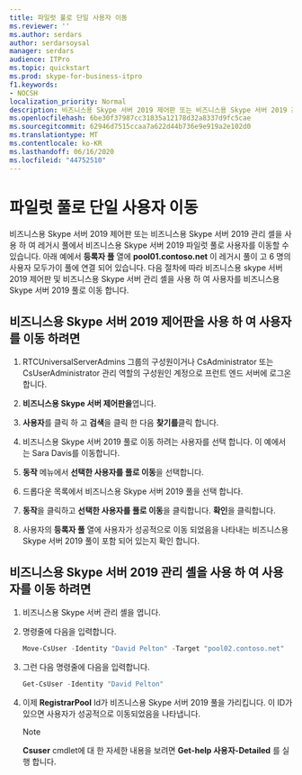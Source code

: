 ```yaml
---
title: 파일럿 풀로 단일 사용자 이동
ms.reviewer: ''
ms.author: serdars
author: serdarsoysal
manager: serdars
audience: ITPro
ms.topic: quickstart
ms.prod: skype-for-business-itpro
f1.keywords:
- NOCSH
localization_priority: Normal
description: 비즈니스용 Skype 서버 2019 제어판 또는 비즈니스용 Skype 서버 2019 관리 셸을 사용 하 여 레거시 풀에서 비즈니스용 Skype 서버 2019 파일럿 풀로 사용자를 이동할 수 있습니다. 아래 예에서 등록자 풀 열에 pool01.contoso.net이 레거시 풀이 고 6 명의 사용자 모두가이 풀에 연결 되어 있습니다. 다음 절차에 따라 비즈니스용 skype 서버 2019 제어판 및 비즈니스용 Skype 서버 관리 셸을 사용 하 여 사용자를 비즈니스용 Skype 서버 2019 풀로 이동 합니다.
ms.openlocfilehash: 6be30f37987cc31835a12178d32a8337d9fc5cae
ms.sourcegitcommit: 62946d7515ccaa7a622d44b736e9e919a2e102d0
ms.translationtype: MT
ms.contentlocale: ko-KR
ms.lasthandoff: 06/16/2020
ms.locfileid: "44752510"
---
```

# <a name="move-a-single-user-to-the-pilot-pool"></a>파일럿 풀로 단일 사용자 이동

비즈니스용 Skype 서버 2019 제어판 또는 비즈니스용 Skype 서버 2019 관리 셸을 사용 하 여 레거시 풀에서 비즈니스용 Skype 서버 2019 파일럿 풀로 사용자를 이동할 수 있습니다. 아래 예에서 **등록자 풀** 열에 **pool01.contoso.net** 이 레거시 풀이 고 6 명의 사용자 모두가이 풀에 연결 되어 있습니다. 다음 절차에 따라 비즈니스용 skype 서버 2019 제어판 및 비즈니스용 Skype 서버 관리 셸을 사용 하 여 사용자를 비즈니스용 Skype 서버 2019 풀로 이동 합니다. 
  
## <a name="to-move-a-user-by-using-the-skype-for-business-server-2019-control-panel"></a>비즈니스용 Skype 서버 2019 제어판을 사용 하 여 사용자를 이동 하려면
  
1. RTCUniversalServerAdmins 그룹의 구성원이거나 CsAdministrator 또는 CsUserAdministrator 관리 역할의 구성원인 계정으로 프런트 엔드 서버에 로그온합니다.
    
2. **비즈니스용 Skype 서버 제어판을**엽니다.
    
3. **사용자**를 클릭 하 고 **검색**을 클릭 한 다음 **찾기를**클릭 합니다.
    
4. 비즈니스용 Skype 서버 2019 풀로 이동 하려는 사용자를 선택 합니다. 이 예에서는 Sara Davis를 이동합니다.
    
5. **동작** 메뉴에서 **선택한 사용자를 풀로 이동**을 선택합니다.
    
6. 드롭다운 목록에서 비즈니스용 Skype 서버 2019 풀을 선택 합니다.
    
7. **동작**을 클릭하고 **선택한 사용자를 풀로 이동**을 클릭합니다. **확인**을 클릭합니다.
  
8. 사용자의 **등록자 풀** 열에 사용자가 성공적으로 이동 되었음을 나타내는 비즈니스용 Skype 서버 2019 풀이 포함 되어 있는지 확인 합니다. 
    
## <a name="to-move-a-user-by-using-the-skype-for-business-server-2019-management-shell"></a>비즈니스용 Skype 서버 2019 관리 셸을 사용 하 여 사용자를 이동 하려면

1. 비즈니스용 Skype 서버 관리 셸을 엽니다.
    
2. 명령줄에 다음을 입력합니다. 
    
   ```PowerShell
   Move-CsUser -Identity "David Pelton" -Target "pool02.contoso.net"
   ```

3. 그런 다음 명령줄에 다음을 입력합니다. 
    
   ```PowerShell
   Get-CsUser -Identity "David Pelton"
   ```

4. 이제 **RegistrarPool** Id가 비즈니스용 Skype 서버 2019 풀을 가리킵니다. 이 ID가 있으면 사용자가 성공적으로 이동되었음을 나타냅니다. 

    > [!NOTE]
    > **Csuser** cmdlet에 대 한 자세한 내용을 보려면 **Get-help 사용자-Detailed** 를 실행 합니다.
  

